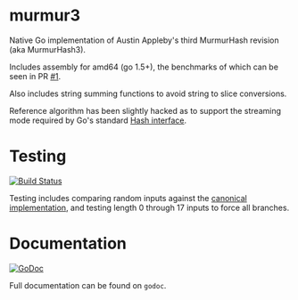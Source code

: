 murmur3
=======

Native Go implementation of Austin Appleby's third MurmurHash revision (aka
MurmurHash3).

Includes assembly for amd64 (go 1.5+), the benchmarks of which can be seen in
PR [#1](https://github.com/twmb/murmur3/pull/1).

Also includes string summing functions to avoid string to slice conversions.

Reference algorithm has been slightly hacked as to support the streaming mode
required by Go's standard [Hash interface](http://golang.org/pkg/hash/#Hash).

Testing
=======

[![Build Status](https://travis-ci.org/twmb/murmur3.svg?branch=ci)](https://travis-ci.org/twmb/murmur3)

Testing includes comparing random inputs against the [canonical
implementation](https://github.com/aappleby/smhasher/blob/master/src/MurmurHash3.cpp),
and testing length 0 through 17 inputs to force all branches.

Documentation
=============

[![GoDoc](https://godoc.org/github.com/twmb/murmur3?status.svg)](https://godoc.org/github.com/twmb/murmur3)

Full documentation can be found on `godoc`.
